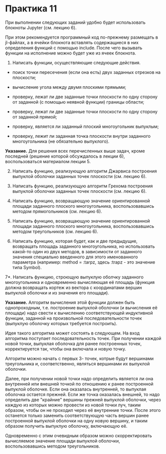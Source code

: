 # Практика 11

При выполнении следующих заданий удобно будет использовать блокноты Jupyter (см. лекцию 6).

При этом рекомендуется программный код по-прежнему размещать в jl-файлах, а в ячейки блокнота вставлять содержащиеся в них определения функций с помощью include. После чего вызывать функции на исполнение можно будет уже из ячеек блокнота. 

1. Написать функции, осуществляющие следующие действия.

- поиск точки пересечения (если она есть) двух заданных отрезков на плоскости;

- вычисление угола между двумя плоскими прямыми;

- проверку, лежат ли две заданные точки плоскости по одну сторону от заданной (с помощью неявной функции) границы области;

- проверку, лежат ли две заданные точки плоскости по одну сторону от заданной прямой;

- проверку, является ли заданный плоский многоугольник выпуклым;

- проверку, лежит ли заданная точка плоскости внутри заданного многоугольника (не обязательно выпуклого).

**Указание.** Для решения всех перечисленных выше задач, кроме последней (решение которой обсуждалось в лекции 6), воспользоваться материалом лекции 5.

2. Написать функцию, реализующую алгоритм Джарвиса построения выпуклой оболочки заданных точек плоскости (см. лекцию 6).
   
3. Написать функцию, реализующую алгоритм Грехома построения выпуклой оболочки заданных точек плоскости (см. лекцию 6).

4. Написать функцию, возвращающую значение ориентированной площади заданного плоского многоугольника, воспользовавшись методом прямогольников (см. лекцию 6).

5. Написать функцию, возвращающую значение ориентированной площади заданного плоского многоугольника, воспользовавшись методом треугольников (см. лекцию 6).

6. Написать функцию, которая будет, как и две предыдущие, возвращать площадь заданного многоугольника, но использовать какой-то один из двух методов, в зависимости от заданного значения специально введенного для этого именованного параметра (например: method = :tarpz, здесь :trapz - это значение типа Symbol).

7*. Написать функцию, строющую выпуклую оболчку заданного многоугольника и одновременно вычисляющая её площадь (функция должна возвращать кортеж из вектора с координатами вершин выпуклой оболочки и из значения его площади).

**Указание.** Алгоритм вычисления этой функции должен быть однопроходным, т.е. построение выпуклой оболочки (и вычисления её площади) надо свести к вычислению соответствующей индуктивной функции, заданной на произвольной последовательности точек (выпуклую оболочку которых требуется построить).

Идея такого алгоритма может состоять в следующем. На вход алгоритма поступает последовательность точек. При получении каждой новой точки, выпуклая оболочка для ранее построенных точек, корректируется так, чтобы она включала и новую точку. 

Алгоритм можно начать с первых 3- точек, котрые будут вершинами треугольника и, соответственно, являться вершинами их выпуклой оболочки.

Далее, при получении новой точки надо определить является ли она внутренней или внешней точкой по отношению к ранее построенной выпуклой оболочке. Если она оказалась внутренней, то выпуклая оболочка остается прежней. Если же точка оказалась внешней, то надо определить две "крайние" вершины прежней выпуклой оболочки, через каждую из которых можно провести из новой точки луч, таким образом, чтобы он не проходил через её внутренние точки. После этого останется только заменить соответствующую часть вершин ранее построенной выпуклой оболочки на одну новую вершину, и таким образом получить выпуклую оболочку, включающую её.

Одновременно с этим очевидным образом можно скорректировать вычисляемое значение площади выпуклой оболочки, воспользовавшись методом треугольников.